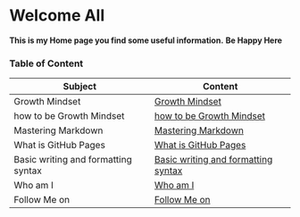 # Welcome All
**This is my Home page you find some useful information.**
**Be Happy Here**

### Table of Content

Subject | Content
------------ | -------------
Growth Mindset | [Growth Mindset](https://malik9931.github.io/reading-notes/)
how to be Growth Mindset | [how to be Growth Mindset](https://malik9931.github.io/reading-notes/)
Mastering Markdown | [Mastering Markdown](https://malik9931.github.io/reading-notes/)
What is GitHub Pages | [What is GitHub Pages](https://malik9931.github.io/reading-notes/)
Basic writing and formatting syntax | [Basic writing and formatting syntax](https://malik9931.github.io/reading-notes/)
Who am I | [Who am I](https://malik9931.github.io/reading-notes/)
Follow Me on | [Follow Me on](https://malik9931.github.io/reading-notes/)